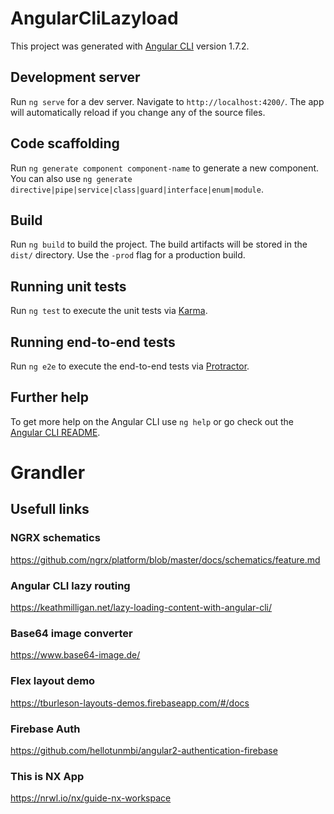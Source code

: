 # AngularCliLazyload

This project was generated with [Angular CLI](https://github.com/angular/angular-cli) version 1.7.2.

## Development server

Run `ng serve` for a dev server. Navigate to `http://localhost:4200/`. The app will automatically reload if you change any of the source files.

## Code scaffolding

Run `ng generate component component-name` to generate a new component. You can also use `ng generate directive|pipe|service|class|guard|interface|enum|module`.

## Build

Run `ng build` to build the project. The build artifacts will be stored in the `dist/` directory. Use the `-prod` flag for a production build.

## Running unit tests

Run `ng test` to execute the unit tests via [Karma](https://karma-runner.github.io).

## Running end-to-end tests

Run `ng e2e` to execute the end-to-end tests via [Protractor](http://www.protractortest.org/).

## Further help

To get more help on the Angular CLI use `ng help` or go check out the [Angular CLI README](https://github.com/angular/angular-cli/blob/master/README.md).
# Grandler

## Usefull links
### NGRX schematics
https://github.com/ngrx/platform/blob/master/docs/schematics/feature.md
### Angular CLI lazy routing
https://keathmilligan.net/lazy-loading-content-with-angular-cli/
### Base64 image converter
https://www.base64-image.de/
### Flex layout demo
https://tburleson-layouts-demos.firebaseapp.com/#/docs
### Firebase Auth
https://github.com/hellotunmbi/angular2-authentication-firebase
### This is NX App
https://nrwl.io/nx/guide-nx-workspace
